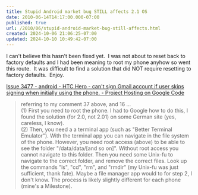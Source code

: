```yaml
---
title: Stupid Android market bug STILL affects 2.1 OS
date: 2010-06-14T14:17:00.000-07:00
published: true
url: /2010/06/stupid-android-market-bug-still-affects.html
created: 2024-10-06 21:06:25-07:00
updated: 2024-10-10 10:49:42-07:00
---
```


I can't believe this hasn't been fixed yet.  I was not about to reset back to factory defaults and I had been meaning to root my phone anyhow so went this route.  It was difficult to find a solution that did NOT require resetting to factory defaults.  Enjoy.  
  
[Issue 3477 - android - HTC Hero - can't sign Gmail account if user skips signing when initially using the phone. - Project Hosting on Google Code](https://code.google.com/p/android/issues/detail?id=3477)  

> referring to my comment 37 above, and 16 ...  
> (1) First you need to root the phone. I had to Google how to do this, I found the solution (for 2.0, not 2.01) on some German site (yes, careless, I know).  
> (2) Then, you need a a terminal app (such as "Better Terminal Emulator"). With the terminal app you can navigate in the file system of the phone. However, you need root access (above) to be able to see the folder "/data/data/\[and so on\]". Without root access you cannot navigate to this folder. Then you need some Unix-fu to navigate to the correct folder, and remove the correct files. Look up the commands "ls", "cd", "rm", and "rmdir" (my Unix-fu was just sufficient, thank fate). Maybe a file manager app would to for step 2, I don't know. The process is likely slightly different for each phone (mine's a Milestone).